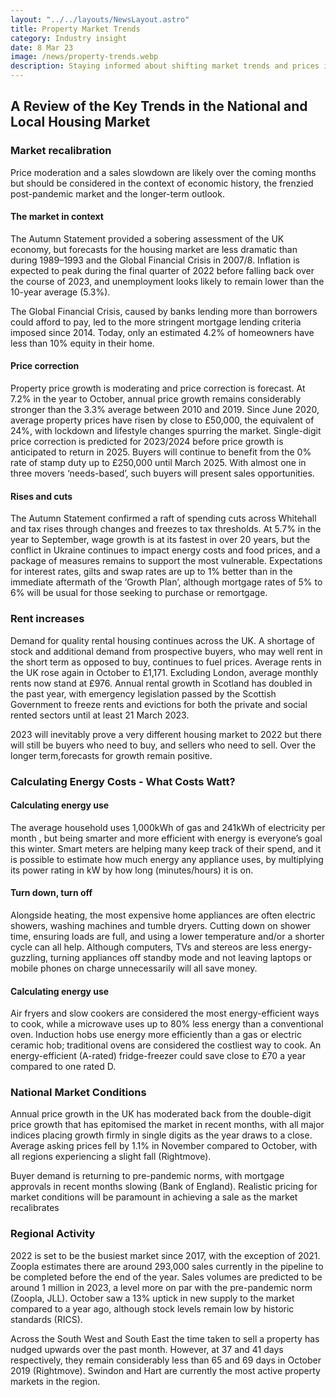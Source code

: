 ```yaml
---
layout: "../../layouts/NewsLayout.astro"
title: Property Market Trends
category: Industry insight
date: 8 Mar 23
image: /news/property-trends.webp
description: Staying informed about shifting market trends and prices is crucial for anyone interested in buying or selling property. In this article, we'll take a comprehensive look at the latest developments in the real estate market, providing you with valuable insights into emerging trends and fluctuating prices. You'll gain an understanding of the factors driving market trends, as well as the impact of external forces on property values.
---
```


## A Review of the Key Trends in the National and Local Housing Market

### Market recalibration

Price moderation and a sales slowdown are likely over the coming months but should be considered in the
context of economic history, the frenzied post-pandemic
market and the longer-term outlook.

#### The market in context

The Autumn Statement provided a
sobering assessment of the UK
economy, but forecasts for the housing
market are less dramatic than during
1989–1993 and the Global Financial Crisis
in 2007/8. Inflation is expected to peak
during the final quarter of 2022 before
falling back over the course of 2023, and
unemployment looks likely to remain
lower than the 10-year average (5.3%).

The Global Financial Crisis, caused by
banks lending more than borrowers
could afford to pay, led to the more
stringent mortgage lending criteria
imposed since 2014. Today, only an
estimated 4.2% of homeowners have
less than 10% equity in their home.

#### Price correction

Property price growth is moderating
and price correction is forecast. At 7.2%
in the year to October, annual price
growth remains considerably stronger
than the 3.3% average between 2010
and 2019. Since June 2020, average
property prices have risen by close to
£50,000, the equivalent of 24%, with
lockdown and lifestyle changes spurring
the market. Single-digit price correction
is predicted for 2023/2024 before price
growth is anticipated to return in 2025.
Buyers will continue to benefit from the
0% rate of stamp duty up to £250,000
until March 2025. With almost one in
three movers ‘needs-based’, such
buyers will present sales opportunities.

#### Rises and cuts

The Autumn Statement confirmed a
raft of spending cuts across Whitehall
and tax rises through changes and
freezes to tax thresholds. At 5.7% in
the year to September, wage growth
is at its fastest in over 20 years, but the
conflict in Ukraine continues to
impact energy costs and food prices,
and a package of measures remains
to support the most vulnerable.
Expectations for interest rates, gilts
and swap rates are up to 1% better
than in the immediate aftermath of
the ‘Growth Plan’, although mortgage
rates of 5% to 6% will be usual for
those seeking to purchase or
remortgage.

### Rent increases

Demand for quality rental housing
continues across the UK. A shortage of
stock and additional demand from
prospective buyers, who may well rent in
the short term as opposed to buy,
continues to fuel prices. Average rents in
the UK rose again in October to £1,171.
Excluding London, average monthly rents
now stand at £976. Annual rental growth
in Scotland has doubled in the past year,
with emergency legislation passed by the
Scottish Government to freeze rents and
evictions for both the private and social
rented sectors until at least 21 March 2023.

2023 will inevitably prove a very different housing market to 2022 but there will still be buyers who need to buy, and sellers who need to sell. Over the longer term,forecasts for growth remain positive.

### Calculating Energy Costs - What Costs Watt?

#### Calculating energy use

The average household uses
1,000kWh of gas and 241kWh of
electricity per month
, but being
smarter and more efficient with
energy is everyone’s goal this winter.
Smart meters are helping many keep
track of their spend, and it is possible
to estimate how much energy any
appliance uses, by multiplying its
power rating in kW by how long
(minutes/hours) it is on.

#### Turn down, turn off

Alongside heating, the most
expensive home appliances are often
electric showers, washing machines
and tumble dryers. Cutting down on
shower time, ensuring loads are full,
and using a lower temperature and/or
a shorter cycle can all help. Although
computers, TVs and stereos are less
energy-guzzling, turning appliances
off standby mode and not leaving
laptops or mobile phones on charge
unnecessarily will all save money.

#### Calculating energy use

Air fryers and slow cookers are
considered the most energy-efficient
ways to cook, while a microwave
uses up to 80% less energy than a
conventional oven. Induction hobs
use energy more efficiently than a
gas or electric ceramic hob;
traditional ovens are considered the
costliest way to cook. An energy-efficient (A-rated) fridge-freezer
could save close to £70 a year
compared to one rated D.

### National Market Conditions

Annual price growth in the UK has
moderated back from the double-digit
price growth that has epitomised the
market in recent months, with all major
indices placing growth firmly in single
digits as the year draws to a close. Average
asking prices fell by 1.1% in November
compared to October, with all regions
experiencing a slight fall (Rightmove).

Buyer demand is returning to
pre-pandemic norms, with mortgage
approvals in recent months slowing
(Bank of England). Realistic pricing for
market conditions will be paramount in
achieving a sale as the market recalibrates

### Regional Activity

2022 is set to be the busiest market
since 2017, with the exception of 2021.
Zoopla estimates there are around
293,000 sales currently in the pipeline
to be completed before the end of the
year. Sales volumes are predicted to
be around 1 million in 2023, a level
more on par with the pre-pandemic
norm (Zoopla, JLL). October saw a 13%
uptick in new supply to the market
compared to a year ago, although
stock levels remain low by historic
standards (RICS).

Across the South West and South
East the time taken to sell a property
has nudged upwards over the past
month. However, at 37 and 41 days
respectively, they remain considerably
less than 65 and 69 days in October
2019 (Rightmove). Swindon and Hart
are currently the most active property
markets in the region.
